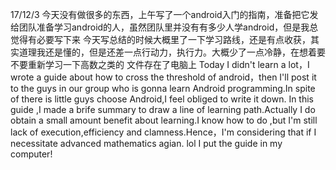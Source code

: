 17/12/3
  今天没有做很多的东西，上午写了一个android入门的指南，准备把它发给团队准备学习android的人，虽然团队里并没有有多少人学android，但是我总觉得有必要写下来
  今天写总结的时候大概里了一下学习路线，还是有点收获，其实道理我还是懂的，但是还差一点行动力，执行力。大概少了一点冷静，在想着要不要重新学习一下高数之类的
文件存在了电脑上
  Today I didn't learn a lot，I wrote a guide about how to cross the threshold of android，then I'll post it to the guys in our group who is gonna learn Android programming.In spite of there is little guys choose Android,I feel obliged to write it down.
In this guide ,I made a brife summary to draw a line of learning path.Actually I do obtain a small amount benefit about learning.I know how to do ,but I'm still lack of execution,efficiency and clamness.Hence，I'm considering that if I necessitate advanced mathematics agian.
lol I put the guide in my computer!
